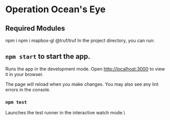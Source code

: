 # Operation Ocean's Eye 
## Required Modules 
npm i
npm i mapbox-gl @truf/truf
In the project directory, you can run:

## `npm start` to start the app.

Runs the app in the development mode.
Open [http://localhost:3000](http://localhost:3000) to view it in your browser.

The page will reload when you make changes.
You may also see any lint errors in the console.

### `npm test`

Launches the test runner in the interactive watch mode.\
